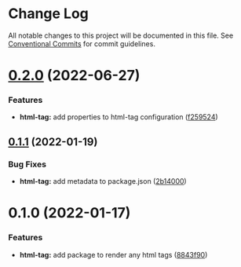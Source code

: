 # Change Log

All notable changes to this project will be documented in this file.
See [Conventional Commits](https://conventionalcommits.org) for commit guidelines.

# [0.2.0](https://github.com/orchestratora/orchestrator/compare/@orchestrator/html-tag@0.1.1...@orchestrator/html-tag@0.2.0) (2022-06-27)


### Features

* **html-tag:** add properties to html-tag configuration ([f259524](https://github.com/orchestratora/orchestrator/commit/f25952480afad9df187601ba2b6f881c85d8bd65))





## [0.1.1](https://github.com/orchestratora/orchestrator/compare/@orchestrator/html-tag@0.1.0...@orchestrator/html-tag@0.1.1) (2022-01-19)


### Bug Fixes

* **html-tag:** add metadata to package.json ([2b14000](https://github.com/orchestratora/orchestrator/commit/2b140002739831c9c181961ae8caefc11969978a))





# 0.1.0 (2022-01-17)


### Features

* **html-tag:** add package to render any html tags ([8843f90](https://github.com/orchestratora/orchestrator/commit/8843f905ad02668bf68b2bf289922db48e320e84))
